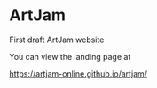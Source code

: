 # ArtJam

 First draft ArtJam website

You can view the landing page at

https://artjam-online.github.io/artjam/
